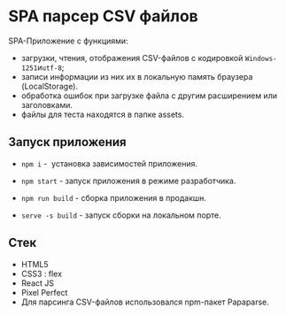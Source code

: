 # SPA парсер CSV файлов

SPA-Приложение с функциями:

- загрузки, чтения, отображения CSV-файлов с кодировкой `Windows-1251`и`utf-8`;
- записи информации из них их в локальную память браузера (LocalStorage).
- обработка ошибок при загрузке файла с другим расширением или заголовками.
- файлы для теста находятся в папке assets.

## Запуск приложения

- `npm i` -  установка зависимостей приложения.

- `npm start` - запуск приложения в режиме разработчика.

- `npm run build` - сборка приложения в продакшн.

- `serve -s build` - запуск сборки на локальном порте.

## Стек

- HTML5
- CSS3 : flex
- React JS
- Pixel Perfect
- Для парсинга CSV-файлов использовался npm-пакет Papaparse.
